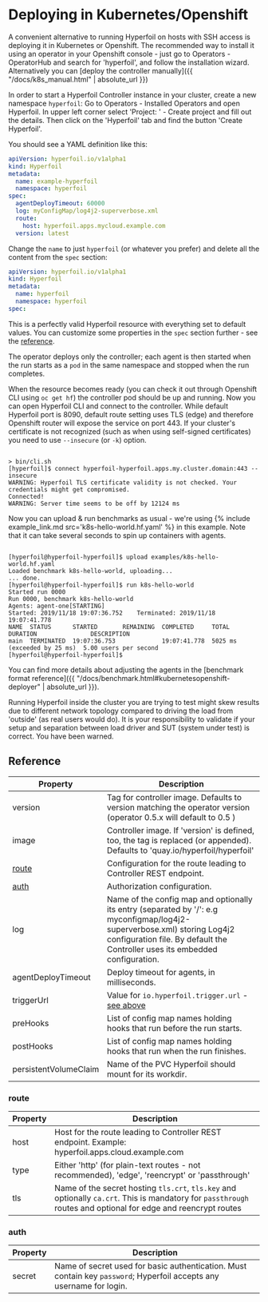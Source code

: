 ---
---
# Deploying in Kubernetes/Openshift

A convenient alternative to running Hyperfoil on hosts with SSH access is deploying it in Kubernetes or Openshift. The recommended way to install it using an operator in your Openshift console - just go to Operators - OperatorHub and search for 'hyperfoil', and follow the installation wizard. Alternatively you can [deploy the controller manually]({{ "/docs/k8s_manual.html" | absolute_url }})

In order to start a Hyperfoil Controller instance in your cluster, create a new namespace `hyperfoil`: Go to Operators - Installed Operators and open Hyperfoil. In upper left corner select 'Project: ' - Create project and fill out the details. Then click on the 'Hyperfoil' tab and find the button 'Create Hyperfoil'.

You should see a YAML definition like this:

```yaml
apiVersion: hyperfoil.io/v1alpha1
kind: Hyperfoil
metadata:
  name: example-hyperfoil
  namespace: hyperfoil
spec:
  agentDeployTimeout: 60000
  log: myConfigMap/log4j2-superverbose.xml
  route:
    host: hyperfoil.apps.mycloud.example.com
  version: latest
```

Change the `name` to just `hyperfoil` (or whatever you prefer) and delete all the content from the `spec` section:

```yaml
apiVersion: hyperfoil.io/v1alpha1
kind: Hyperfoil
metadata:
  name: hyperfoil
  namespace: hyperfoil
spec:
```

This is a perfectly valid Hyperfoil resource with everything set to default values. You can customize some properties in the `spec` section further - see the [reference](#reference).

The operator deploys only the controller; each agent is then started when the run starts as a `pod` in the same namespace and stopped when the run completes.

When the resource becomes ready (you can check it out through Openshift CLI using `oc get hf`) the controller pod should be up and running. Now you can open Hyperfoil CLI and connect to the controller. While default Hyperfoil port is 8090, default route setting uses TLS (edge) and therefore Openshift router will expose the service on port 443. If your cluster's certificate is not recognized (such as when using self-signed certificates) you need to use `--insecure` (or `-k`) option.

<pre class="nohighlight hljs"><code>
&gt; bin/cli.sh
[hyperfoil]$ connect hyperfoil-hyperfoil.apps.my.cluster.domain:443 --insecure
<span class="warnlog">WARNING: Hyperfoil TLS certificate validity is not checked. Your credentials might get compromised.</span>
Connected!
<span class="warnlog">WARNING: Server time seems to be off by 12124 ms</span>
</code></pre>

Now you can upload & run benchmarks as usual - we're using {% include example_link.md src='k8s-hello-world.hf.yaml' %} in this example. Note that it can take several seconds to spin up containers with agents.

<pre class="nohighlight hljs"><code>
[hyperfoil@hyperfoil-hyperfoil]$ upload examples/k8s-hello-world.hf.yaml
Loaded benchmark k8s-hello-world, uploading...
... done.
[hyperfoil@hyperfoil-hyperfoil]$ run k8s-hello-world
Started run 0000
Run 0000, benchmark k8s-hello-world
Agents: agent-one[STARTING]
Started: 2019/11/18 19:07:36.752    Terminated: 2019/11/18 19:07:41.778
<span class="hfcaption">NAME  STATUS      STARTED       REMAINING  COMPLETED     TOTAL DURATION               DESCRIPTION</span>
main  TERMINATED  19:07:36.753             19:07:41.778  5025 ms (exceeded by 25 ms)  5.00 users per second
[hyperfoil@hyperfoil-hyperfoil]$
</code></pre>

You can find more details about adjusting the agents in the [benchmark format reference]({{ "/docs/benchmark.html#kubernetesopenshift-deployer" | absolute_url }}).

Running Hyperfoil inside the cluster you are trying to test might skew results due to different network topology compared to driving the load from 'outside' (as real users would do). It is your responsibility to validate if your setup and separation between load driver and SUT (system under test) is correct. You have been warned.

## Reference

| Property                   | Description        |
| -------------------------- | ------------------ |
| version                    | Tag for controller image. Defaults to version matching the operator version (operator 0.5.x will default to 0.5 ) |
| image                      | Controller image. If 'version' is defined, too, the tag is replaced (or appended). Defaults to 'quay.io/hyperfoil/hyperfoil' |
| [route](#route)            | Configuration for the route leading to Controller REST endpoint. |
| [auth](#auth)              | Authorization configuration. |
| log                        | Name of the config map and optionally its entry (separated by '/': e.g myconfigmap/log4j2-superverbose.xml) storing Log4j2 configuration file. By default the Controller uses its embedded configuration. |
| agentDeployTimeout         | Deploy timeout for agents, in milliseconds. |
| triggerUrl                 | Value for `io.hyperfoil.trigger.url` - [see above](#starting-the-controller-manually)
| preHooks                   | List of config map names holding hooks that run before the run starts. |
| postHooks                  | List of config map names holding hooks that run when the run finishes. |
| persistentVolumeClaim      | Name of the PVC Hyperfoil should mount for its workdir. |

### route

| Property | Description |
| ---------| ----------- |
| host     | Host for the route leading to Controller REST endpoint. Example: hyperfoil.apps.cloud.example.com |
| type     | Either 'http' (for plain-text routes - not recommended), 'edge', 'reencrypt' or 'passthrough' |
| tls      | Name of the secret hosting `tls.crt`, `tls.key` and optionally `ca.crt`. This is mandatory for `passthrough` routes and optional for edge and reencrypt routes |

### auth

| Property | Description |
| -------- | ----------- |
| secret   | Name of secret used for basic authentication. Must contain key `password`; Hyperfoil accepts any username for login. |
